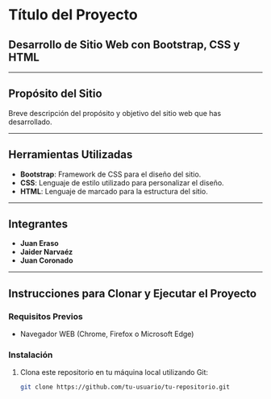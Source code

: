 # Título del Proyecto

## Desarrollo de Sitio Web con Bootstrap, CSS y HTML

---

## Propósito del Sitio

Breve descripción del propósito y objetivo del sitio web que has desarrollado.

---

## Herramientas Utilizadas

- **Bootstrap**: Framework de CSS para el diseño del sitio.
- **CSS**: Lenguaje de estilo utilizado para personalizar el diseño.
- **HTML**: Lenguaje de marcado para la estructura del sitio.

---

## Integrantes

- **Juan Eraso**
- **Jaider Narvaéz**
- **Juan Coronado**

---

## Instrucciones para Clonar y Ejecutar el Proyecto

### Requisitos Previos

- Navegador WEB (Chrome, Firefox o Microsoft Edge) 

### Instalación

1. Clona este repositorio en tu máquina local utilizando Git:

   ```bash
   git clone https://github.com/tu-usuario/tu-repositorio.git
